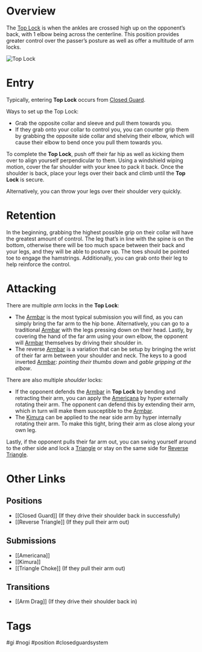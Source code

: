# Overview
The <u>Top Lock</u> is when the ankles are crossed high up on the opponent’s back, with 1 elbow being across the centerline. This position provides greater control over the passer’s posture as well as offer a multitude of arm locks.

![Top Lock](https://bjj-notes.com/wp-content/uploads/2022/10/top_lock_re-size.gif)
# Entry
Typically, entering **Top Lock** occurs from [Closed Guard](obsidian://open?vault=Obsidian-BJJ-Notes&file=Guards%2FClosed%20Guard).

Ways to set up the Top Lock:
- Grab the opposite collar and sleeve and pull them towards you.
- If they grab onto your collar to control you, you can counter grip them by grabbing the opposite side collar and shelving their elbow, which will cause their elbow to bend once you pull them towards you.

To complete the **Top Lock**, push off their far hip as well as kicking them over to align yourself perpendicular to them. Using a windshield wiping motion, cover the far shoulder with your knee to pack it back. Once the shoulder is back, place your legs over their back and climb until the **Top Lock** is secure.

Alternatively, you can throw your legs over their shoulder very quickly.
# Retention
In the beginning, grabbing the highest possible grip on their collar will have the greatest amount of control. The leg that’s in line with the spine is on the bottom, otherwise there will be too much space between their back and your legs, and they will be able to posture up. The toes should be pointed toe to engage the hamstrings. Additionally, you can grab onto their leg to help reinforce the control.
# Attacking
There are multiple *arm* locks in the **Top Lock**:
- The [Armbar](obsidian://open?vault=Obsidian-BJJ-Notes&file=Submissions%2FArmbar) is the most typical submission you will find, as you can simply bring the far arm to the hip bone. Alternatively, you can go to a traditional [Armbar](obsidian://open?vault=Obsidian-BJJ-Notes&file=Submissions%2FArmbar) with the legs pressing down on their head. Lastly, by covering the hand of the far arm using your own elbow, the opponent will [Armbar](obsidian://open?vault=Obsidian-BJJ-Notes&file=Submissions%2FArmbar) themselves by driving their shoulder in.
- The reverse [Armbar](obsidian://open?vault=Obsidian-BJJ-Notes&file=Submissions%2FArmbar) is a variation that can be setup by bringing the wrist of their far arm between your shoulder and neck. The keys to a good inverted [Armbar](obsidian://open?vault=Obsidian-BJJ-Notes&file=Submissions%2FArmbar): *pointing their thumbs down* and *gable gripping at the elbow*.

There are also multiple *shoulder* locks:
- If the opponent defends the [Armbar](obsidian://open?vault=Obsidian-BJJ-Notes&file=Submissions%2FArmbar) in **Top Lock** by bending and retracting their arm, you can apply the [Americana](obsidian://open?vault=Obsidian-BJJ-Notes&file=Submissions%2FAmericana) by hyper externally rotating their arm. The opponent can defend this by extending their arm, which in turn will make them susceptible to the [Armbar](obsidian://open?vault=Obsidian-BJJ-Notes&file=Submissions%2FArmbar).
- The [Kimura](obsidian://open?vault=Obsidian-BJJ-Notes&file=Submissions%2FKimura) can be applied to the near side arm by hyper internally rotating their arm. To make this tight, bring their arm as close along your own leg.

Lastly, if the opponent pulls their far arm out, you can swing yourself around to the other side and lock a [Triangle](obsidian://open?vault=Obsidian-BJJ-Notes&file=Submissions%2FTriangle%20Choke) or stay on the same side for [Reverse Triangle](obsidian://open?vault=Obsidian-BJJ-Notes&file=Positions%2FReverse%20Triangle).
# Other Links
## Positions
- [[Closed Guard]] (If they drive their shoulder back in successfully)
- [[Reverse Triangle]] (If they pull their arm out)
## Submissions
- [[Americana]]
- [[Kimura]]
- [[Triangle Choke]] (If they pull their arm out)
## Transitions
- [[Arm Drag]] (If they drive their shoulder back in)
# Tags
#gi #nogi #position #closedguardsystem